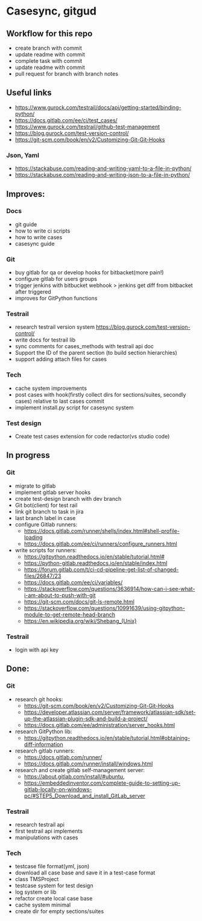 # Casesync, gitgud

## Workflow for this repo
- create branch with commit
- update readme with commit
- complete task with commit
- update readme with commit
- pull request for branch with branch notes


## Useful links

- https://www.gurock.com/testrail/docs/api/getting-started/binding-python/
- https://docs.gitlab.com/ee/ci/test_cases/
- https://www.gurock.com/testrail/github-test-management
- https://blog.gurock.com/test-version-control/
- https://git-scm.com/book/en/v2/Customizing-Git-Git-Hooks


### Json, Yaml
- https://stackabuse.com/reading-and-writing-yaml-to-a-file-in-python/
- https://stackabuse.com/reading-and-writing-json-to-a-file-in-python/


## Improves:

### Docs

- git guide
- how to write ci scripts
- how to write cases
- casesync guide

### Git

- buy gitlab for qa or develop hooks for bitbacket(more pain!)
- configure gitlab for users groups
- trigger jenkins with bitbucket webhook > jenkins get diff from bitbacket after triggered
- improves for GitPython functions


### Testrail

- research testrail version system https://blog.gurock.com/test-version-control/
- write docs for testrail lib
- sync comments for cases_methods with testrail api doc
- Support the ID of the parent section (to build section hierarchies)
- support adding attach files for cases


### Tech

- cache system improvements
- post cases with hook(firstly collect dirs for sections/suites, secondly cases) relative to last cases commit
- implement install.py script for casesync system



### Test design

- Create test cases extension for code redactor(vs studio code)


## In progress

### Git

- migrate to gitlab
- implement gitlab server hooks
- create test-design branch with dev branch
- Git bot(client) for test rail
- link git branch to task in jira
- last branch label in case
- configure Gitlab runners:
  - https://docs.gitlab.com/runner/shells/index.html#shell-profile-loading
  - https://docs.gitlab.com/ee/ci/runners/configure_runners.html
- write scripts for runners:
  - https://gitpython.readthedocs.io/en/stable/tutorial.html#
  - https://python-gitlab.readthedocs.io/en/stable/index.html
  - https://forum.gitlab.com/t/ci-cd-pipeline-get-list-of-changed-files/26847/23
  - https://docs.gitlab.com/ee/ci/variables/
  - https://stackoverflow.com/questions/3636914/how-can-i-see-what-i-am-about-to-push-with-git
  - https://git-scm.com/docs/git-ls-remote.html
  - https://stackoverflow.com/questions/10991639/using-gitpython-module-to-get-remote-head-branch
  - https://en.wikipedia.org/wiki/Shebang_(Unix)


### Testrail

- login with api key


## Done:

### Git

- research git hooks:
  - https://git-scm.com/book/en/v2/Customizing-Git-Git-Hooks
  - https://developer.atlassian.com/server/framework/atlassian-sdk/set-up-the-atlassian-plugin-sdk-and-build-a-project/
  - https://docs.gitlab.com/ee/administration/server_hooks.html
- research GitPython lib:
  - https://gitpython.readthedocs.io/en/stable/tutorial.html#obtaining-diff-information
- research gitlab runners:
  - https://docs.gitlab.com/runner/
  - https://docs.gitlab.com/runner/install/windows.html
- research and create gitlab self-management server:
  - https://about.gitlab.com/install/#ubuntu,
  - https://embeddedinventor.com/complete-guide-to-setting-up-gitlab-locally-on-windows-pc/#STEP5_Download_and_install_GitLab_server


### Testrail

- research testrail api
- first testrail api implements
- manipulations with cases


### Tech

- testcase file format(yml, json)
- download all case base and save it in a test-case format
- class TMSProject
- testcase system for test design
- log system or lib
- refactor create local case base
- cache system minimal
- create dir for empty sections/suites
